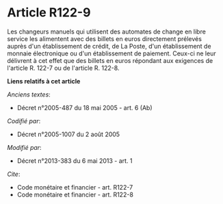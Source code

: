 # Article R122-9

Les changeurs manuels qui utilisent des automates de change en libre service les alimentent avec des billets en euros
directement prélevés auprès d'un établissement de crédit, de La Poste, d'un établissement de monnaie électronique ou d'un
établissement de paiement. Ceux-ci ne leur délivrent à cet effet que des billets en euros répondant aux exigences de
l'article R. 122-7 ou de l'article R. 122-8.

**Liens relatifs à cet article**

_Anciens textes_:

  - Décret n°2005-487 du 18 mai 2005 - art. 6 (Ab)

_Codifié par_:

  - Décret n°2005-1007 du 2 août 2005

_Modifié par_:

  - Décret n°2013-383 du 6 mai 2013 - art. 1

_Cite_:

  - Code monétaire et financier - art. R122-7
  - Code monétaire et financier - art. R122-8
